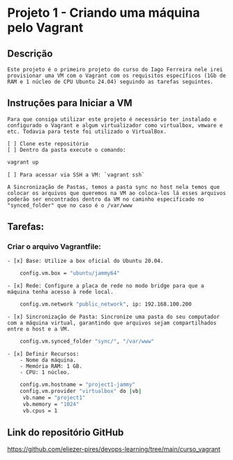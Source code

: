 # Projeto 1 - Criando uma máquina pelo Vagrant

## Descrição
    Este projeto é o primeiro projeto do curso do Iago Ferreira nele irei provisionar uma VM com o Vagrant com os requisitos específicos (1Gb de RAM e 1 núcleo de CPU Ubuntu 24.04) seguindo as tarefas seguintes.

## Instruções para Iniciar a VM
    Para que consiga utilizar este projeto é necessário ter instalado e configurado o Vagrant e algum virtualizador como virtualbox, vmware e etc. Todavia para teste foi utilizado o VirtualBox.

    [ ] Clone este repositório
    [ ] Dentro da pasta execute o comando: 
``` bash
vagrant up
```
    [ ] Para acessar via SSH a VM: `vagrant ssh`

    A Sincronização de Pastas, temos a pasta sync no host nela temos que colocar os arquivos que queremos na VM ao coloca-los lá esses arquivos poderão ser encontrados dentro da VM no caminho especificado no "synced_folder" que no caso é o /var/www

## Tarefas:
### Criar o arquivo **Vagrantfile**:
    - [x] Base: Utilize a box oficial do Ubuntu 20.04.

``` bash
    config.vm.box = "ubuntu/jammy64"
```

    - [x] Rede: Configure a placa de rede no modo bridge para que a máquina tenha acesso à rede local.

``` bash
    config.vm.network "public_network", ip: 192.168.100.200
```

    - [x] Sincronização de Pasta: Sincronize uma pasta do seu computador com a máquina virtual, garantindo que arquivos sejam compartilhados entre o host e a VM.

``` bash
    config.vm.synced_folder "sync/", "/var/www"
```

    - [x] Definir Recursos:
        - Nome da máquina.
        - Memória RAM: 1 GB.
        - CPU: 1 núcleo.
``` bash
    config.vm.hostname = "project1-jammy"
    config.vm.provider "virtualbox" do |vb|
     vb.name = "project1"
     vb.memory = "1024"
     vb.cpus = 1
```

## Link do repositório GitHub

https://github.com/eliezer-pires/devops-learning/tree/main/curso_vagrant
